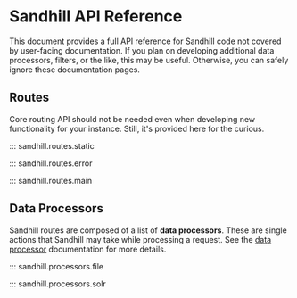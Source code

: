 # Sandhill API Reference
This document provides a full API reference for Sandhill code not
covered by user-facing documentation. If you plan on developing
additional data processors, filters, or the like, this may be
useful. Otherwise, you can safely ignore these documentation pages.

## Routes
Core routing API should not be needed even when developing new
functionality for your instance. Still, it's provided here for
the curious.

::: sandhill.routes.static

::: sandhill.routes.error

::: sandhill.routes.main

## Data Processors
Sandhill routes are composed of a list of **data processors**. These are single
actions that Sandhill may take while processing a request. See the
[data processor](/data-processors) documentation for more details.

::: sandhill.processors.file

::: sandhill.processors.solr
